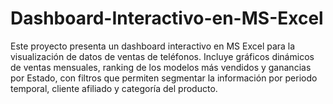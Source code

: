 # Dashboard-Interactivo-en-MS-Excel
Este proyecto presenta un dashboard interactivo en MS Excel para la visualización de datos de ventas de teléfonos. Incluye gráficos dinámicos de ventas mensuales, ranking de los modelos más vendidos y ganancias por Estado, con filtros que permiten segmentar la información por periodo temporal, cliente afiliado y categoría del producto. 
